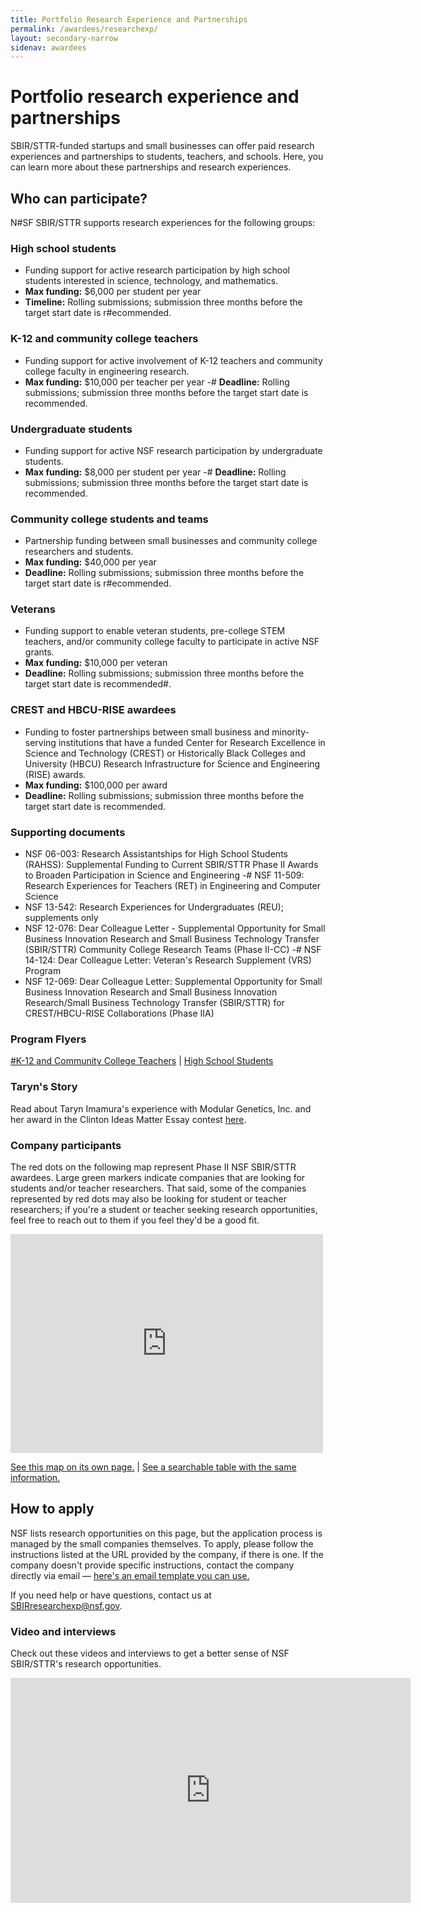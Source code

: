 ```yaml
---
title: Portfolio Research Experience and Partnerships
permalink: /awardees/researchexp/
layout: secondary-narrow
sidenav: awardees
---
```

# Portfolio research experience and partnerships

SBIR/STTR-funded startups and small businesses can offer paid research experiences and partnerships to students, teachers, and schools. Here, you can learn more about these partnerships and research experiences.

## Who can participate?

N#SF SBIR/STTR supports research experiences for the following groups:

### High school students
- Funding support for active research participation by high school students interested in science, technology, and mathematics.
- **Max funding:** $6,000 per student per year
- **Timeline:** Rolling submissions; submission three months before the target start date is r#ecommended.

### K-12 and community college teachers
- Funding support for active involvement of K-12 teachers and community college faculty in engineering research.
- **Max funding:** $10,000 per teacher per year
-# **Deadline:** Rolling submissions; submission three months before the target start date is recommended.

### Undergraduate students
- Funding support for active NSF research participation by undergraduate students.
- **Max funding:** $8,000 per student per year
-# **Deadline:** Rolling submissions; submission three months before the target start date is recommended.

### Community college students and teams
- Partnership funding between small businesses and community college researchers and students.
- **Max funding:** $40,000 per year
- **Deadline:** Rolling submissions; submission three months before the target start date is r#ecommended.

### Veterans
- Funding support to enable veteran students, pre-college STEM teachers, and/or community college faculty to participate in active NSF grants.
- **Max funding:** $10,000 per veteran
- **Deadline:** Rolling submissions; submission three months before the target start date is recommended#.

### CREST and HBCU-RISE awardees
- Funding to foster partnerships between small business and minority-serving institutions that have a funded Center for Research Excellence in Science and Technology (CREST) or Historically Black Colleges and University (HBCU) Research Infrastructure for Science and Engineering (RISE) awards.
- **Max funding:** $100,000 per award
- **Deadline:** Rolling submissions; submission three months before the target start date is recommended.

### Supporting documents
- NSF 06-003: Research Assistantships for High School Students (RAHSS): Supplemental Funding to Current SBIR/STTR Phase II Awards to Broaden Participation in Science and Engineering
-# NSF 11-509: Research Experiences for Teachers (RET) in Engineering and Computer Science
- NSF 13-542: Research Experiences for Undergraduates (REU); supplements only
- NSF 12-076: Dear Colleague Letter - Supplemental Opportunity for Small Business Innovation Research and Small Business Technology Transfer (SBIR/STTR) Community College Research Teams (Phase II-CC)
-# NSF 14-124: Dear Colleague Letter: Veteran's Research Supplement (VRS) Program
- NSF 12-069: Dear Colleague Letter: Supplemental Opportunity for Small Business Innovation Research and Small Business Innovation Research/Small Business Technology Transfer (SBIR/STTR) for CREST/HBCU-RISE Collaborations (Phase IIA)

### Program Flyers
[#K-12 and Community College Teachers](/files/RET_Flyer.pdf) | [High School Students](/files/RAHSS_Flyer.pdf)

### Taryn's Story
Read about Taryn Imamura's experience with Modular Genetics, Inc. and her award in the Clinton Ideas Matter Essay contest [here](http://www.businesswire.com/news/home/20150202005023/en/Clinton-Ideas-Matter-Essay-Contest-2nd-Place#.VOSmTfnF98E).

### Company participants
The red dots on the following map represent Phase II NSF SBIR/STTR awardees. Large green markers indicate companies that are looking for students and/or teacher researchers. That said, some of the companies represented by red dots may also be looking for student or teacher researchers; if you're a student or teacher seeking research opportunities, feel free to reach out to them if you feel they'd be a good fit.

<iframe width="100%" style="max-width:500px;" height="350" scrolling="no" frameborder="no" src="https://www.google.com/fusiontables/embedviz?q=select+col4%3E%3E0+from+1eR5TPghK5so47xxeR_8vCdZcuhNWNyu1CEqw9MSM&amp;viz=MAP&amp;h=false&amp;lat=41.290255474739304&amp;lng=-98.22279560000004&amp;t=1&amp;z=3&amp;l=col4%3E%3E0&amp;y=2&amp;tmplt=3&amp;hml=ONE_COL_LAT_LNG"></iframe>

[See this map on its own page.](https://www.google.com/fusiontables/data?docid=1eR5TPghK5so47xxeR_8vCdZcuhNWNyu1CEqw9MSM#map:id=3) | [See a searchable table with the same information.](https://www.google.com/fusiontables/data?docid=1eR5TPghK5so47xxeR_8vCdZcuhNWNyu1CEqw9MSM#rows:id=1)

## How to apply
NSF lists research opportunities on this page, but the application process is managed by the small companies themselves. To apply, please follow the instructions listed at the URL provided by the company, if there is one. If the company doesn't provide specific instructions, contact the company directly via email — [here's an email template you can use.](/flyer/Sample_ContactingNSFSBIRCompanies.docx)

If you need help or have questions, contact us at SBIRresearchexp@nsf.gov.

### Video and interviews

Check out these videos and interviews to get a better sense of NSF SBIR/STTR's research opportunities.

<iframe width="640" height="360" src="https://www.youtube.com/embed/GA1hZLbrcOo" frameborder="0" allowfullscreen></iframe>
